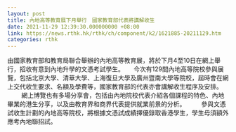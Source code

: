 ```yaml
---
layout: post
title: 內地高等教育展下月舉行　國家教育部代表將講解收生
date: 2021-11-29 12:39:30.000000000 +08:00
link: https://news.rthk.hk/rthk/ch/component/k2/1621885-20211129.htm
categories: rthk
---
```


由國家教育部和教育局聯合舉辦的內地高等教育展，將於下月4至10日在網上舉行，招收有意到內地升學的文憑考試學生。
　 
今次有129間內地高等院校參與展覽，包括北京大學、清華大學、上海復旦大學及廣州暨南大學等院校，屆時會在網上交代收生要求、名額及學費等，國家教育部的代表亦會講解收生程序及安排。
　　 
網上博覽也有多場分享會，包括由內地院校代表介紹各個課程的特色、內地畢業的港生分享，以及由教育界和商界代表提供就業前景的分析。
　　 
參與文憑試收生計劃的內地高等院校，將根據文憑試成績擇優錄取香港學生，學生毋須額外應考內地聯招試。
